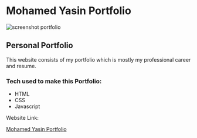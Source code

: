 # Mohamed Yasin Portfolio

![screenshot portfolio](https://github.com/MohamedAYasin/portfolio/assets/116743995/0e8c8b6d-0a16-4eaf-a43b-9f0d7a2f2795)


## Personal Portfolio

This website consists of my portfolio which is mostly my professional career and resume.
### Tech used to make this Portfolio:

- HTML
- CSS
- Javascript

Website Link: 

[Mohamed Yasin Portfolio](https://mohamedayasin.github.io/portfolio/)
